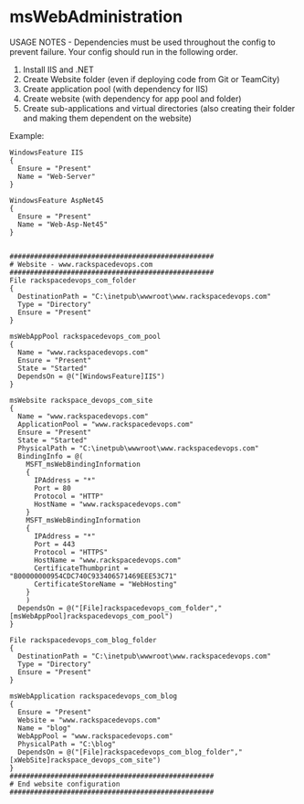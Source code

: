 msWebAdministration
===================

USAGE NOTES - Dependencies must be used throughout the config to prevent failure. Your config should run in the following order.

1. Install IIS and .NET
2. Create Website folder (even if deploying code from Git or TeamCity)
3. Create application pool (with dependency for IIS)
4. Create website (with dependency for app pool and folder)
5. Create sub-applications and virtual directories (also creating their folder and making them dependent on the website)


Example:
```PoSh
WindowsFeature IIS
{
  Ensure = "Present"
  Name = "Web-Server"
}

WindowsFeature AspNet45
{
  Ensure = "Present"
  Name = "Web-Asp-Net45"
}


##################################################
# Website - www.rackspacedevops.com
##################################################
File rackspacedevops_com_folder
{
  DestinationPath = "C:\inetpub\wwwroot\www.rackspacedevops.com"
  Type = "Directory"
  Ensure = "Present"
}

msWebAppPool rackspacedevops_com_pool
{
  Name = "www.rackspacedevops.com"
  Ensure = "Present"
  State = "Started"
  DependsOn = @("[WindowsFeature]IIS")
}

msWebsite rackspace_devops_com_site
{
  Name = "www.rackspacedevops.com"
  ApplicationPool = "www.rackspacedevops.com"
  Ensure = "Present"
  State = "Started"
  PhysicalPath = "C:\inetpub\wwwroot\www.rackspacedevops.com"
  BindingInfo = @(
    MSFT_msWebBindingInformation
    {
      IPAddress = "*"
      Port = 80
      Protocol = "HTTP"
      HostName = "www.rackspacedevops.com"
    }
    MSFT_msWebBindingInformation
    {
      IPAddress = "*"
      Port = 443
      Protocol = "HTTPS"
      HostName = "www.rackspacedevops.com"
      CertificateThumbprint = "B00000000954CDC740C933406571469EEE53C71"
      CertificateStoreName = "WebHosting"
    }
    )
  DependsOn = @("[File]rackspacedevops_com_folder","[msWebAppPool]rackspacedevops_com_pool")
}

File rackspacedevops_com_blog_folder
{
  DestinationPath = "C:\inetpub\wwwroot\www.rackspacedevops.com"
  Type = "Directory"
  Ensure = "Present"
}

msWebApplication rackspacedevops_com_blog
{
  Ensure = "Present"
  Website = "www.rackspacedevops.com"
  Name = "blog"
  WebAppPool = "www.rackspacedevops.com"
  PhysicalPath = "C:\blog"
  DependsOn = @("[File]rackspacedevops_com_blog_folder","[xWebSite]rackspace_devops_com_site")
}
##################################################
# End website configuration
##################################################


```
